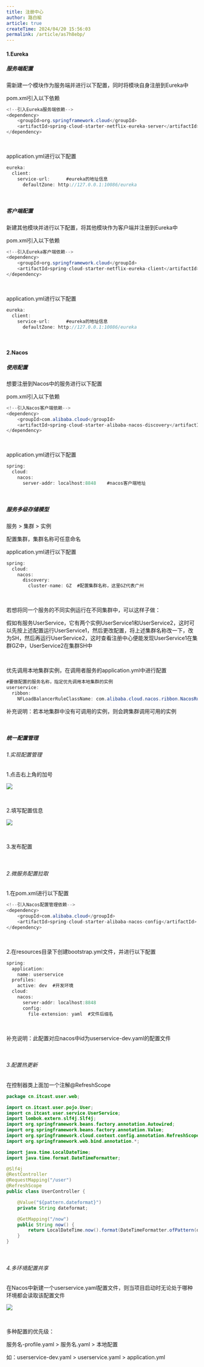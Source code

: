 ```yaml
---
title: 注册中心
author: 路白榆
article: true
createTime: 2024/04/20 15:56:03
permalink: /article/as7h8ebp/
---
```


#### 1.Eureka

##### 服务端配置

需新建一个模块作为服务端并进行以下配置，同时将模块自身注册到Eureka中

pom.xml引入以下依赖

```java
<!--引入Eureka服务端依赖-->
<dependency>
    <groupId>org.springframework.cloud</groupId>
    <artifactId>spring-cloud-starter-netflix-eureka-server</artifactId>
</dependency>
```

<br>

application.yml进行以下配置

```java
eureka:
  client:
    service-url:      #eureka的地址信息
      defaultZone: http://127.0.0.1:10086/eureka
```

<br>

##### 客户端配置

新建其他模块并进行以下配置，将其他模块作为客户端并注册到Eureka中

pom.xml引入以下依赖

```java
<!--引入Eureka客户端依赖-->
<dependency>
    <groupId>org.springframework.cloud</groupId>
    <artifactId>spring-cloud-starter-netflix-eureka-client</artifactId>
</dependency>
```

<br>

application.yml进行以下配置

```java
eureka:
  client:
    service-url:      #eureka的地址信息
      defaultZone: http://127.0.0.1:10086/eureka
```

<br>

#### 2.Nacos

##### 使用配置

想要注册到Nacos中的服务进行以下配置

pom.xml引入以下依赖

```java
<!--引入Nacos客户端依赖-->
<dependency>
    <groupId>com.alibaba.cloud</groupId>
    <artifactId>spring-cloud-starter-alibaba-nacos-discovery</artifactId>
</dependency>
```

<br>

application.yml进行以下配置

```java
spring:
  cloud:
    nacos:
      server-addr: localhost:8848    #nacos客户端地址
```

<br>

##### 服务多级存储模型

服务 > 集群 > 实例

配置集群，集群名称可任意命名

application.yml进行以下配置

```java
spring:
  cloud:
    nacos:
      discovery:
        cluster-name: GZ  #配置集群名称，这里GZ代表广州
```

<br>

若想将同一个服务的不同实例运行在不同集群中，可以这样子做：

假如有服务UserService，它有两个实例UserService1和UserService2，这时可以先按上述配置运行UserService1，然后更改配置，将上述集群名称改一下，改为SH，然后再运行UserService2，这时查看注册中心便能发现UserService1在集群GZ中，UserService2在集群SH中

<br>

优先调用本地集群实例，在调用者服务的application.yml中进行配置

```java
#要做配置的服务名称，指定优先调用本地集群的实例
userservice:
  ribbon:
    NFLoadBalancerRuleClassName: com.alibaba.cloud.nacos.ribbon.NacosRule
```

补充说明：若本地集群中没有可调用的实例，则会跨集群调用可用的实例

<br>

##### 统一配置管理

###### 1.实现配置管理

1.点击右上角的加号

![](https://img2.imgtp.com/2024/04/18/a4VhyldY.png)

<br>

2.填写配置信息

![](https://img2.imgtp.com/2024/04/18/4Ar9az4A.png)

<br>

3.发布配置

<br>

###### 2.微服务配置拉取

1.在pom.xml进行以下配置

```java
<!--引入Nacos配置管理依赖-->
<dependency>
    <groupId>com.alibaba.cloud</groupId>
    <artifactId>spring-cloud-starter-alibaba-nacos-config</artifactId>
</dependency>
```

<br>

2.在resources目录下创建bootstrap.yml文件，并进行以下配置

```java
spring:
  application:
    name: userservice
  profiles:
    active: dev  #开发环境
  cloud:
    nacos:
      server-addr: localhost:8848
      config:
        file-extension: yaml  #文件后缀名
```

<br>

补充说明：此配置对应nacos中id为userservice-dev.yaml的配置文件

<br>

###### 3.配置热更新

在控制器类上面加一个注解@RefreshScope

```java
package cn.itcast.user.web;

import cn.itcast.user.pojo.User;
import cn.itcast.user.service.UserService;
import lombok.extern.slf4j.Slf4j;
import org.springframework.beans.factory.annotation.Autowired;
import org.springframework.beans.factory.annotation.Value;
import org.springframework.cloud.context.config.annotation.RefreshScope;
import org.springframework.web.bind.annotation.*;

import java.time.LocalDateTime;
import java.time.format.DateTimeFormatter;

@Slf4j
@RestController
@RequestMapping("/user")
@RefreshScope
public class UserController {

    @Value("${pattern.dateformat}")
    private String dateformat;

    @GetMapping("/now")
    public String now() {
        return LocalDateTime.now().format(DateTimeFormatter.ofPattern(dateformat));
    }
}

```

<br>

###### 4.多环境配置共享

在Nacos中新建一个userservice.yaml配置文件，则当项目启动时无论处于哪种环境都会读取该配置文件

![](https://img2.imgtp.com/2024/04/18/kiLBsB6L.png)

<br>

多种配置的优先级：

服务名-profile.yaml > 服务名.yaml > 本地配置

如：userservice-dev.yaml > userservice.yaml > application.yml

